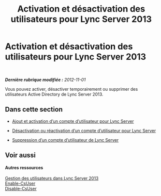 ﻿---
title: Activation et désactivation des utilisateurs pour Lync Server 2013
TOCTitle: Activation et désactivation des utilisateurs pour Lync Server 2013
ms:assetid: 796ac454-58a9-41ac-80c2-3723a127d214
ms:mtpsurl: https://technet.microsoft.com/fr-fr/library/JJ688099(v=OCS.15)
ms:contentKeyID: 49891402
ms.date: 05/20/2016
mtps_version: v=OCS.15
ms.translationtype: HT
---

# Activation et désactivation des utilisateurs pour Lync Server 2013

 

_**Dernière rubrique modifiée :** 2012-11-01_

Vous pouvez activer, désactiver temporairement ou supprimer des utilisateurs Active Directory de Lync Server 2013.

## Dans cette section

  - [Ajout et activation d’un compte d’utilisateur pour Lync Server](lync-server-2013-add-and-enable-user-account-for-lync-server.md)

  - [Désactivation ou réactivation d’un compte d’utilisateur pour Lync Server](lync-server-2013-disable-or-re-enable-user-account-for-lync-server.md)

  - [Suppression d’un compte d’utilisateur de Lync Server](lync-server-2013-remove-a-user-account-from-lync-server.md)

## Voir aussi

#### Autres ressources

[Gestion des utilisateurs dans Lync Server 2013](lync-server-2013-managing-users-in-lync-server.md)  
[Enable-CsUser](enable-csuser.md)  
[Disable-CsUser](disable-csuser.md)

